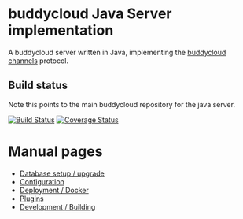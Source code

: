 # buddycloud Java Server implementation

A buddycloud server written in Java, implementing the [buddycloud channels](http://buddycloud.org/) protocol.

## Build status
 
Note this points to the main buddycloud repository for the java server.

[![Build Status](https://travis-ci.org/buddycloud/buddycloud-server-java.png?branch=master)](https://travis-ci.org/buddycloud/buddycloud-server-java) [![Coverage Status](https://img.shields.io/coveralls/buddycloud/buddycloud-server-java.svg)](https://coveralls.io/r/buddycloud/buddycloud-server-java)

# Manual pages

* [Database setup / upgrade](https://github.com/buddycloud/buddycloud-server-java/blob/master/manual/database-install.md)
* [Configuration](https://github.com/buddycloud/buddycloud-server-java/blob/master/manual/configuration.md)
* [Deployment / Docker](https://github.com/buddycloud/buddycloud-server-java/blob/master/manual/deployment.md)
* [Plugins](https://github.com/buddycloud/buddycloud-server-java/blob/master/manual/deployment.md)
* [Development / Building](https://github.com/buddycloud/buddycloud-server-java/blob/master/manual/development.md)
